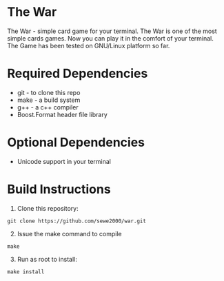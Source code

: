 # The War
The War - simple card game for your terminal.
The War is one of the most simple cards games. Now you can play it in the comfort of your terminal.
The Game has been tested on GNU/Linux platform so far.

# Required Dependencies
+ git - to clone this repo
+ make - a build system
+ g++ - a c++ compiler
+ Boost.Format header file library

# Optional Dependencies
+ Unicode support in your terminal

# Build Instructions
1. Clone this repository:
``` 
git clone https://github.com/sewe2000/war.git 
```
2. Issue the make command to compile
```
make
```
3. Run as root to install:
```
make install
```




